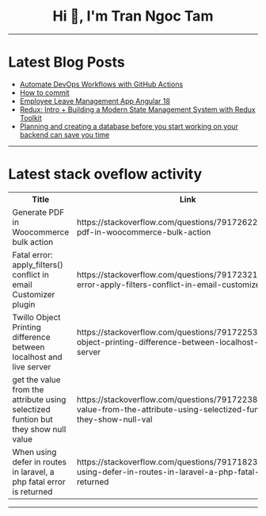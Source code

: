 <h1 align="center">Hi 👋, I'm Tran Ngoc Tam</h1>

---

# Latest Blog Posts 
<!-- BLOG-POST-LIST:START -->
- [Automate DevOps Workflows with GitHub Actions](https://dev.to/trixsec/automate-devops-workflows-with-github-actions-3816)
- [How to commit](https://dev.to/waradu/how-to-commit-25mf)
- [Employee Leave Management App Angular 18](https://dev.to/akanksha_504/employee-leave-management-app-angular-18-h5f)
- [Redux: Intro + Building a Modern State Management System with Redux Toolkit](https://dev.to/harshm03/redux-intro-building-a-modern-state-management-system-with-redux-toolkit-12fd)
- [Planning and creating a database before you start working on your backend can save you time](https://dev.to/dgloriaweb/planning-and-creating-a-database-before-you-start-working-on-your-backend-can-save-you-time-583b)
<!-- BLOG-POST-LIST:END -->

---

# Latest stack oveflow activity
<table>
  <tr><th>Title</th><th>Link</th></tr>
  <!-- STACKOVERFLOW:START --><tr><td>Generate PDF in Woocommerce bulk action</td><td>https://stackoverflow.com/questions/79172622/generate-pdf-in-woocommerce-bulk-action</td></tr><tr><td>Fatal error: apply_filters&lpar;&rpar; conflict in email Customizer plugin</td><td>https://stackoverflow.com/questions/79172321/fatal-error-apply-filters-conflict-in-email-customizer-plugin</td></tr><tr><td>Twillo Object Printing difference between localhost and live server</td><td>https://stackoverflow.com/questions/79172253/twillo-object-printing-difference-between-localhost-and-live-server</td></tr><tr><td>get the value from the attribute using selectized funtion but they show null value</td><td>https://stackoverflow.com/questions/79172238/get-the-value-from-the-attribute-using-selectized-funtion-but-they-show-null-val</td></tr><tr><td>When using defer in routes in laravel, a php fatal error is returned</td><td>https://stackoverflow.com/questions/79171823/when-using-defer-in-routes-in-laravel-a-php-fatal-error-is-returned</td></tr><!-- STACKOVERFLOW:END -->
</table>

---


